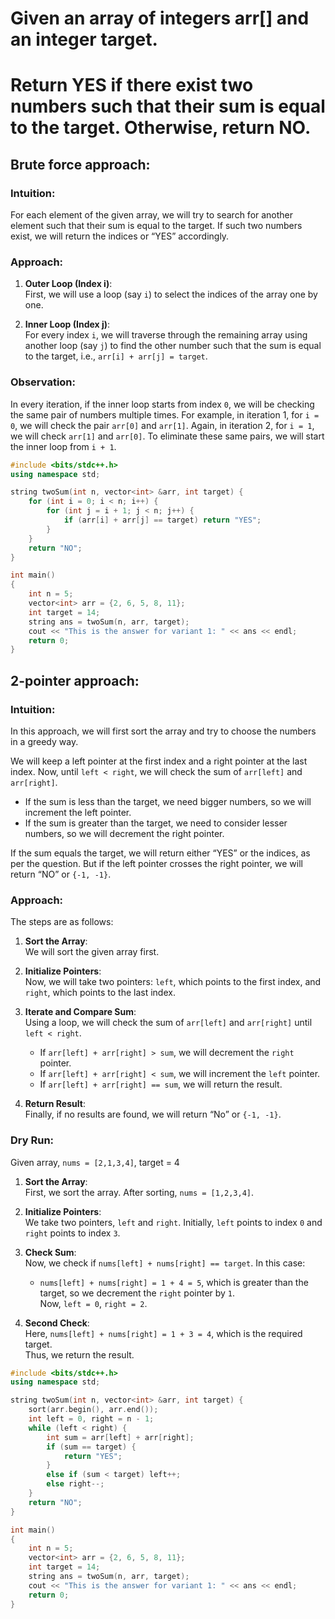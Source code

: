 # Given an array of integers arr[] and an integer target.
# Return YES if there exist two numbers such that their sum is equal to the target. Otherwise, return NO.

## Brute force approach:

### Intuition:

For each element of the given array, we will try to search for another element such that their sum is equal to the target. If such two numbers exist, we will return the indices or “YES” accordingly.

### Approach:

1. **Outer Loop (Index i)**:  
   First, we will use a loop (say `i`) to select the indices of the array one by one.

2. **Inner Loop (Index j)**:  
   For every index `i`, we will traverse through the remaining array using another loop (say `j`) to find the other number such that the sum is equal to the target, i.e., `arr[i] + arr[j] = target`.

### Observation:

In every iteration, if the inner loop starts from index `0`, we will be checking the same pair of numbers multiple times. For example, in iteration 1, for `i = 0`, we will check the pair `arr[0]` and `arr[1]`. Again, in iteration 2, for `i = 1`, we will check `arr[1]` and `arr[0]`. To eliminate these same pairs, we will start the inner loop from `i + 1`.


```cpp
#include <bits/stdc++.h>
using namespace std;

string twoSum(int n, vector<int> &arr, int target) {
    for (int i = 0; i < n; i++) {
        for (int j = i + 1; j < n; j++) {
            if (arr[i] + arr[j] == target) return "YES";
        }
    }
    return "NO";
}

int main()
{
    int n = 5;
    vector<int> arr = {2, 6, 5, 8, 11};
    int target = 14;
    string ans = twoSum(n, arr, target);
    cout << "This is the answer for variant 1: " << ans << endl;
    return 0;
}
```

## 2-pointer approach:

### Intuition:

In this approach, we will first sort the array and try to choose the numbers in a greedy way.

We will keep a left pointer at the first index and a right pointer at the last index. Now, until `left < right`, we will check the sum of `arr[left]` and `arr[right]`. 
- If the sum is less than the target, we need bigger numbers, so we will increment the left pointer.
- If the sum is greater than the target, we need to consider lesser numbers, so we will decrement the right pointer.

If the sum equals the target, we will return either “YES” or the indices, as per the question. 
But if the left pointer crosses the right pointer, we will return “NO” or `{-1, -1}`.

### Approach:

The steps are as follows:

1. **Sort the Array**:  
   We will sort the given array first.

2. **Initialize Pointers**:  
   Now, we will take two pointers: `left`, which points to the first index, and `right`, which points to the last index.

3. **Iterate and Compare Sum**:  
   Using a loop, we will check the sum of `arr[left]` and `arr[right]` until `left < right`.  
   - If `arr[left] + arr[right] > sum`, we will decrement the `right` pointer.
   - If `arr[left] + arr[right] < sum`, we will increment the `left` pointer.
   - If `arr[left] + arr[right] == sum`, we will return the result.

4. **Return Result**:  
   Finally, if no results are found, we will return “No” or `{-1, -1}`.


### Dry Run: 

Given array, `nums = [2,1,3,4]`, target = 4

1. **Sort the Array**:  
   First, we sort the array. After sorting, `nums = [1,2,3,4]`.

2. **Initialize Pointers**:  
   We take two pointers, `left` and `right`. Initially, `left` points to index `0` and `right` points to index `3`.

3. **Check Sum**:  
   Now, we check if `nums[left] + nums[right] == target`. In this case:  
   - `nums[left] + nums[right] = 1 + 4 = 5`, which is greater than the target, so we decrement the `right` pointer by `1`.  
   Now, `left = 0`, `right = 2`.

4. **Second Check**:  
   Here, `nums[left] + nums[right] = 1 + 3 = 4`, which is the required target.  
   Thus, we return the result.


```cpp
#include <bits/stdc++.h>
using namespace std;

string twoSum(int n, vector<int> &arr, int target) {
    sort(arr.begin(), arr.end());
    int left = 0, right = n - 1;
    while (left < right) {
        int sum = arr[left] + arr[right];
        if (sum == target) {
            return "YES";
        }
        else if (sum < target) left++;
        else right--;
    }
    return "NO";
}

int main()
{
    int n = 5;
    vector<int> arr = {2, 6, 5, 8, 11};
    int target = 14;
    string ans = twoSum(n, arr, target);
    cout << "This is the answer for variant 1: " << ans << endl;
    return 0;
}
```
